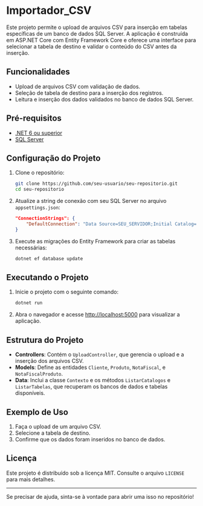# Importador_CSV

Este projeto permite o upload de arquivos CSV para inserção em tabelas específicas de um banco de dados SQL Server. A aplicação é construída em ASP.NET Core com Entity Framework Core e oferece uma interface para selecionar a tabela de destino e validar o conteúdo do CSV antes da inserção.

## Funcionalidades

- Upload de arquivos CSV com validação de dados.
- Seleção de tabela de destino para a inserção dos registros.
- Leitura e inserção dos dados validados no banco de dados SQL Server.

## Pré-requisitos

- [.NET 6 ou superior](https://dotnet.microsoft.com/download)
- [SQL Server](https://www.microsoft.com/en-us/sql-server/sql-server-downloads)

## Configuração do Projeto

1. Clone o repositório:

    ```bash
    git clone https://github.com/seu-usuario/seu-repositorio.git
    cd seu-repositorio
    ```

2. Atualize a string de conexão com seu SQL Server no arquivo `appsettings.json`:

    ```json
    "ConnectionStrings": {
        "DefaultConnection": "Data Source=SEU_SERVIDOR;Initial Catalog=DBGerador;Integrated Security=True;Encrypt=False"
    }
    ```

3. Execute as migrações do Entity Framework para criar as tabelas necessárias:

    ```bash
    dotnet ef database update
    ```

## Executando o Projeto

1. Inicie o projeto com o seguinte comando:

    ```bash
    dotnet run
    ```

2. Abra o navegador e acesse [http://localhost:5000](http://localhost:5000) para visualizar a aplicação.

## Estrutura do Projeto

- **Controllers**: Contém o `UploadController`, que gerencia o upload e a inserção dos arquivos CSV.
- **Models**: Define as entidades `Cliente`, `Produto`, `NotaFiscal`, e `NotaFiscalProduto`.
- **Data**: Inclui a classe `Contexto` e os métodos `ListarCatalogos` e `ListarTabelas`, que recuperam os bancos de dados e tabelas disponíveis.

## Exemplo de Uso

1. Faça o upload de um arquivo CSV.
2. Selecione a tabela de destino.
3. Confirme que os dados foram inseridos no banco de dados.

## Licença

Este projeto é distribuído sob a licença MIT. Consulte o arquivo `LICENSE` para mais detalhes.

---

Se precisar de ajuda, sinta-se à vontade para abrir uma isso no repositório!

